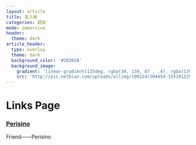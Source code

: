 ```yaml
---
layout: article
title: 友人帐
categories: 题目
mode: immersive
header:
  theme: dark
article_header:
  type: overlay
  theme: dark
  background_color: '#203028'
  background_image:
    gradient: 'linear-gradient(135deg, rgba(34, 139, 87 , .4), rgba(139, 34, 139, .4))'
    src: 'http://pic.netbian.com/uploads/allimg/190224/204454-15510122943266.jpg'
---
```


# Links Page
<div class="hero hero--center hero--dark" style='background-image: url("http://images.cnblogs.com/cnblogs_com/perisino/1411094/o_9c5cf6943f836a4f7d480b0eced567d0.jpg");'>
  <div class="hero__content">
    <a href="https://cnblogs.com/perisino"><h3>Perisino</h3></a>
    <p>Friend——Perisino</p>
  </div>
</div>

